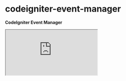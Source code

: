 codeigniter-event-manager
=========================

<strong>CodeIgniter Event Manager</strong>

<iframe src="https://docs.google.com/document/d/1QUJ7CZLA0yji-yc2fuY4VGFa-XvTGXLAvFB64ZhG3yI/pub?embedded=true"></iframe>